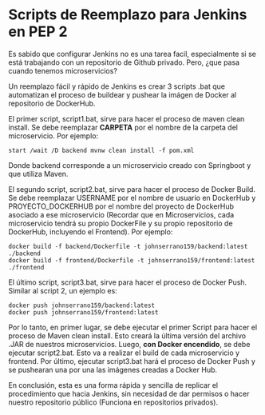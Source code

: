 # Scripts de Reemplazo para Jenkins en PEP 2

Es sabido que configurar Jenkins no es una tarea facil, especialmente si se está trabajando con un repositorio de Github privado. Pero, ¿que pasa cuando tenemos microservicios?

Un reemplazo fácil y rápido de Jenkins es crear 3 scripts .bat que automatizan el proceso de buildear y pushear la imágen de Docker al repositorio de DockerHub.

El primer script, script1.bat, sirve para hacer el proceso de maven clean install. Se debe reemplazar **CARPETA** por el nombre de la carpeta del microservicio. Por ejemplo:

```
start /wait /D backend mvnw clean install -f pom.xml
```

Donde backend corresponde a un microservicio creado con Springboot y que utiliza Maven.

El segundo script, script2.bat, sirve para hacer el proceso de Docker Build. Se debe reemplazar USERNAME por el nombre de usuario en DockerHub y PROYECTO_DOCKERHUB por el nombre del proyecto de DockerHub asociado a ese microservicio (Recordar que en Microservicios, cada microservicio tendrá su propio DockerFile y su propio repositorio de DockerHub, incluyendo el Frontend). Por ejemplo:

```
docker build -f backend/Dockerfile -t johnserrano159/backend:latest ./backend
docker build -f frontend/Dockerfile -t johnserrano159/frontend:latest ./frontend
```

El último script, script3.bat, sirve para hacer el proceso de Docker Push. Similar al script 2, un ejemplo es:

```
docker push johnserrano159/backend:latest
docker push johnserrano159/frontend:latest
```

Por lo tanto, en primer lugar, se debe ejecutar el primer Script para hacer el proceso de Maven clean install. Esto creará la última versión del archivo .JAR de nuestros microservicios. Luego, **con Docker encendido**, se debe ejecutar script2.bat. Esto va a realizar el build de cada microservicio y frontend. Por último, ejecutar script3.bat hará el proceso de Docker Push y se pushearan una por una las imágenes creadas a Docker Hub. 

En conclusión, esta es una forma rápida y sencilla de replicar el procedimiento que hacia Jenkins, sin necesidad de dar permisos o hacer nuestro repositorio público (Funciona en repositorios privados).